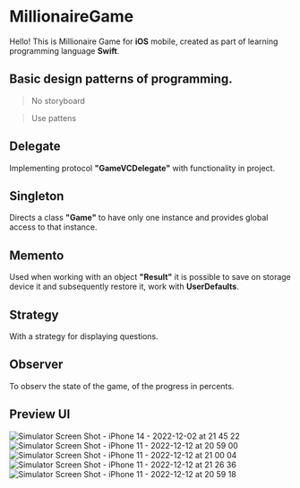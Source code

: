 # MillionaireGame
Hello! This is Millionaire Game for **iOS** mobile, created as part of learning programming language **Swift**. 
## Basic design patterns of programming.

> No storyboard

> Use pattens

## Delegate
Implementing protocol **"GameVCDelegate"** with functionality in project.
## Singleton
Directs a class **"Game"** to have only one instance and provides global access to that instance.
## Memento
Used when working with an object **"Result"** it is possible to save on storage device it and subsequently restore it,
work with **UserDefaults**.
## Strategy 
With a strategy for displaying questions.
## Observer
To observ the state of the game, of the progress in percents.
## Preview UI
![Simulator Screen Shot - iPhone 14 - 2022-12-02 at 21 45 22](https://user-images.githubusercontent.com/103596015/205348419-a3740b4e-e24a-46ae-805e-44b87795d793.png)
![Simulator Screen Shot - iPhone 11 - 2022-12-12 at 20 59 00](https://user-images.githubusercontent.com/103596015/207094479-78454231-1683-4b2d-9e8f-ac9849679c73.png)
![Simulator Screen Shot - iPhone 11 - 2022-12-12 at 21 00 04](https://user-images.githubusercontent.com/103596015/207094305-5098753c-0143-4250-a2e2-67dfbbd1f061.png)
![Simulator Screen Shot - iPhone 11 - 2022-12-12 at 21 26 36](https://user-images.githubusercontent.com/103596015/207099247-58547a67-5eda-467d-9023-49c98f86a97f.png)
![Simulator Screen Shot - iPhone 11 - 2022-12-12 at 20 59 18](https://user-images.githubusercontent.com/103596015/207094638-429d33f5-a2b3-472f-b229-40fe36be1389.png)
